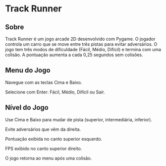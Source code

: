 # Track Runner

## Sobre

Track Runner é um jogo arcade 2D desenvolvido com Pygame. O jogador controla um carro que se move entre três pistas para evitar adversários. O jogo tem três modos de dificuldade (Fácil, Médio, Difícil) e termina com uma colisão. A pontuação aumenta a cada 0,25 segundos sem colisões.

## Menu do Jogo





Navegue com as teclas Cima e Baixo.



Selecione com Enter: Fácil, Médio, Difícil ou Sair.

## Nível do Jogo





Use Cima e Baixo para mudar de pista (superior, intermediária, inferior).



Evite adversários que vêm da direita.



Pontuação exibida no canto superior esquerdo.



FPS exibido no canto superior direito.



O jogo retorna ao menu após uma colisão.